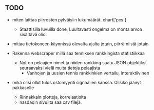 ## TODO
* miten laittaa piirrosten pylväisiin lukumäärät. chart['pcs'] 
  * Staattisilla luvuilla done, Luultavasti ongelma on monta arvoa sisältävä olio.
* mittaa tietokoneen käynnissä olevalta ajalta jotain, piirrä niistä jotain

* Rakenna webscraper millä saa tenniksen rankkingista statistiikkaa
  * Nyt on pelaajien nimet ja niiden rankking saatu JSON objektiksi, seuraavaksi vielä muita tietoja pelaajista
    * Vanhojen ja uusien tennis rankkinkien vertailu, interaktiivinen 
* mikä olisi ollut tulos ostomyynti signaalien kanssa. Olisiko jäänyt pakkaselle
  * Rinnakkain plotteja, korrelaatioita
  * nasdaqin sivuilta saa csv filejä.
